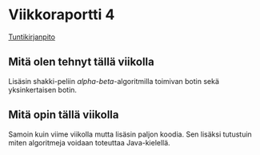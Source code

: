 # Viikkoraportti 4

[Tuntikirjanpito](./tuntikirjanpito.md)

## Mitä olen tehnyt tällä viikolla
Lisäsin shakki-peliin *alpha-beta*-algoritmilla toimivan botin sekä yksinkertaisen botin.

## Mitä opin tällä viikolla
Samoin kuin viime viikolla mutta lisäsin paljon koodia.
Sen lisäksi tutustuin miten algoritmeja voidaan toteuttaa Java-kielellä.
